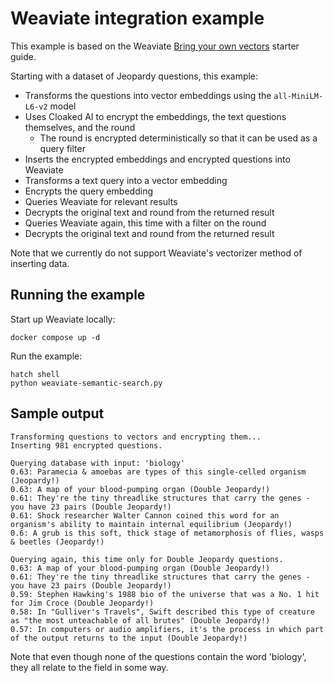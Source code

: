 # Weaviate integration example

This example is based on the Weaviate [Bring your own vectors](https://weaviate.io/developers/weaviate/starter-guides/custom-vectors) starter guide.

Starting with a dataset of Jeopardy questions, this example:

- Transforms the questions into vector embeddings using the `all-MiniLM-L6-v2` model
- Uses Cloaked AI to encrypt the embeddings, the text questions themselves, and the round
    - The round is encrypted deterministically so that it can be used as a query filter
- Inserts the encrypted embeddings and encrypted questions into Weaviate
- Transforms a text query into a vector embedding
- Encrypts the query embedding
- Queries Weaviate for relevant results
- Decrypts the original text and round from the returned result
- Queries Weaviate again, this time with a filter on the round
- Decrypts the original text and round from the returned result

Note that we currently do not support Weaviate's vectorizer method of inserting data.

## Running the example

Start up Weaviate locally:

```
docker compose up -d
```

Run the example:

```
hatch shell
python weaviate-semantic-search.py
```

## Sample output

```
Transforming questions to vectors and encrypting them...
Inserting 981 encrypted questions.

Querying database with input: 'biology'
0.63: Paramecia & amoebas are types of this single-celled organism (Jeopardy!)
0.63: A map of your blood-pumping organ (Double Jeopardy!)
0.61: They're the tiny threadlike structures that carry the genes - you have 23 pairs (Double Jeopardy!)
0.61: Shock researcher Walter Cannon coined this word for an organism's ability to maintain internal equilibrium (Jeopardy!)
0.6: A grub is this soft, thick stage of metamorphosis of flies, wasps & beetles (Jeopardy!)

Querying again, this time only for Double Jeopardy questions.
0.63: A map of your blood-pumping organ (Double Jeopardy!)
0.61: They're the tiny threadlike structures that carry the genes - you have 23 pairs (Double Jeopardy!)
0.59: Stephen Hawking's 1988 bio of the universe that was a No. 1 hit for Jim Croce (Double Jeopardy!)
0.58: In "Gulliver's Travels", Swift described this type of creature as "the most unteachable of all brutes" (Double Jeopardy!)
0.57: In computers or audio amplifiers, it's the process in which part of the output returns to the input (Double Jeopardy!)
```

Note that even though none of the questions contain the word 'biology', they all relate to the field in some way.
